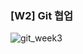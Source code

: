 ### [W2] Git 협업

![git_week3](https://user-images.githubusercontent.com/17975647/167287211-ab2e5ac9-3aa5-4182-9881-2b70a727ffb1.jpg)

